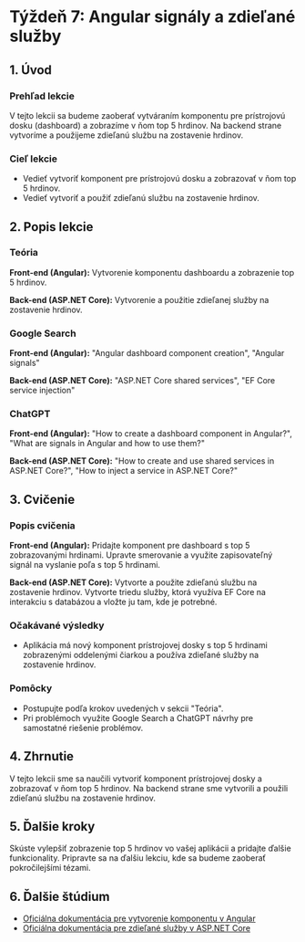 # Týždeň 7: Angular signály a zdieľané služby

## 1. Úvod

### Prehľad lekcie 

V tejto lekcii sa budeme zaoberať vytváraním komponentu pre prístrojovú dosku (dashboard) a zobrazíme v ňom top 5 hrdinov. Na backend strane vytvoríme a použijeme zdieľanú službu na zostavenie hrdinov.

### Cieľ lekcie

- Vedieť vytvoriť komponent pre prístrojovú dosku a zobrazovať v ňom top 5 hrdinov.
- Vedieť vytvoriť a použiť zdieľanú službu na zostavenie hrdinov.

## 2. Popis lekcie

### Teória

**Front-end (Angular):** Vytvorenie komponentu dashboardu a zobrazenie top 5 hrdinov.

**Back-end (ASP.NET Core):** Vytvorenie a použitie zdieľanej služby na zostavenie hrdinov.

### Google Search

**Front-end (Angular):** "Angular dashboard component creation", "Angular signals"

**Back-end (ASP.NET Core):** "ASP.NET Core shared services", "EF Core service injection"

### ChatGPT

**Front-end (Angular):** "How to create a dashboard component in Angular?", "What are signals in Angular and how to use them?"

**Back-end (ASP.NET Core):** "How to create and use shared services in ASP.NET Core?", "How to inject a service in ASP.NET Core?"

## 3. Cvičenie

### Popis cvičenia

**Front-end (Angular):** Pridajte komponent pre dashboard s top 5 zobrazovanými hrdinami. Upravte smerovanie a využite zapisovateľný signál na vyslanie poľa s top 5 hrdinami.

**Back-end (ASP.NET Core):** Vytvorte a použite zdieľanú službu na zostavenie hrdinov. Vytvorte triedu služby, ktorá využíva EF Core na interakciu s databázou a vložte ju tam, kde je potrebné.

### Očakávané výsledky

- Aplikácia má nový komponent prístrojovej dosky s top 5 hrdinami zobrazenými oddelenými čiarkou a používa zdieľané služby na zostavenie hrdinov.

### Pomôcky

- Postupujte podľa krokov uvedených v sekcii "Teória".
- Pri problémoch využite Google Search a ChatGPT návrhy pre samostatné riešenie problémov.

## 4. Zhrnutie

V tejto lekcii sme sa naučili vytvoriť komponent prístrojovej dosky a zobrazovať v ňom top 5 hrdinov. Na backend strane sme vytvorili a použili zdieľanú službu na zostavenie hrdinov.

## 5. Ďalšie kroky

Skúste vylepšiť zobrazenie top 5 hrdinov vo vašej aplikácii a pridajte ďalšie funkcionality. Pripravte sa na ďalšiu lekciu, kde sa budeme zaoberať pokročilejšími tézami.

## 6. Ďalšie štúdium

- [Oficiálna dokumentácia pre vytvorenie komponentu v Angular](https://angular.io/guide/component-overview)
- [Oficiálna dokumentácia pre zdieľané služby v ASP.NET Core](https://docs.microsoft.com/en-us/aspnet/core/fundamentals/dependency-injection?view=aspnetcore-5.0)